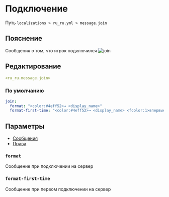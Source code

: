 # Подключение
Путь `localizations > ru_ru.yml > message.join`

## Пояснение
Сообщения о том, что игрок подключился
![join](/join.png)

## Редактирование
```yaml
<ru_ru.message.join>
```

### По умолчанию
```yaml
join:
  format: "<color:#4eff52>→ <display_name>"
  format-first-time: "<color:#4eff52>→ <display_name> <fcolor:1>впервые тут!"
```

## Параметры

- [Сообщения](/docs/message/join/)
- [Права](/docs/permission/message/join/)

### `format`

Сообщение при подключении на сервер

### `format-first-time`

Сообщение при первом подключении на сервер